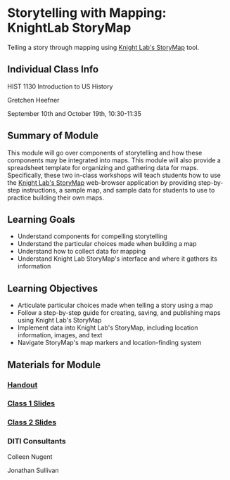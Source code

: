 <h1>Storytelling with Mapping: KnightLab StoryMap</h1>

Telling a story through mapping using [Knight Lab's StoryMap](https://storymap.knightlab.com/) tool.

<h2>Individual Class Info</h2>

HIST 1130 Introduction to US History

Gretchen Heefner

September 10th and October 19th, 10:30-11:35

<h2>Summary of Module</h2>

This module will go over components of storytelling and how these components may be integrated into maps. This module will also provide a spreadsheet template for organizing and gathering data for maps. Specifically, these two in-class workshops will teach students how to use the [Knight Lab's StoryMap](https://storymap.knightlab.com/) web-browser application by providing step-by-step instructions, a sample map, and sample data for students to use to practice building their own maps.

<h2>Learning Goals</h2>

* Understand components for compelling storytelling
* Understand the particular choices made when building a map
* Understand how to collect data for mapping
* Understand Knight Lab StoryMap's interface and where it gathers its information

<h2>Learning Objectives</h2>

* Articulate particular choices made when telling a story using a map
* Follow a step-by-step guide for creating, saving, and publishing maps using Knight Lab's StoryMap
* Implement data into Knight Lab's StoryMap, including location information, images, and text
* Navigate StoryMap's map markers and location-finding system

<h2>Materials for Module</h2>

### [Handout](https://github.com/NULabNortheastern/digitalassignmentshowcase/blob/master/mapping/intro_us_history-fall2020-heefner/Handout.pdf)

### [Class 1 Slides](https://github.com/NULabNortheastern/digitalassignmentshowcase/blob/master/mapping/intro_us_history-fall2020-heefner/Slides_Class1.pdf)

### [Class 2 Slides](https://github.com/NULabNortheastern/digitalassignmentshowcase/blob/master/mapping/intro_us_history-fall2020-heefner/Slides_Class2.pdf)

<h3>DITI Consultants</h3>

Colleen Nugent

Jonathan Sullivan



